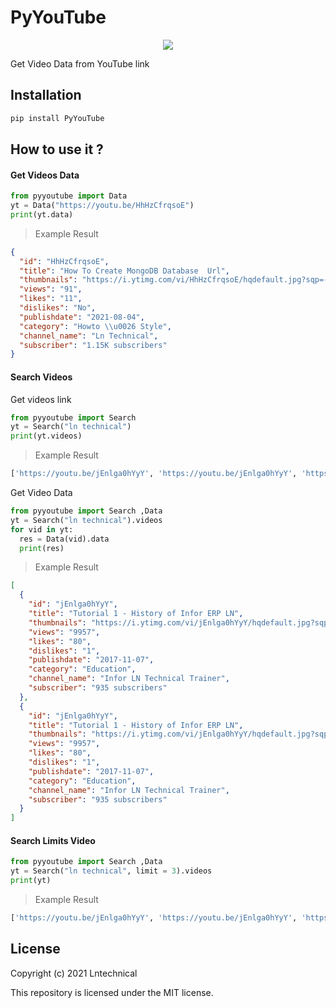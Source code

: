 # PyYouTube 

<p align="center">
  <a href="https://www.python.org">
    <img src="https://tg-link.herokuapp.com/dl/0/AgADkawxG1bbiVQ.jpg">

  </a>


Get Video Data from YouTube link 

## Installation 
```bash
pip install PyYouTube
```

## How to use it ?
#### Get Videos Data 

```python
from pyyoutube import Data
yt = Data("https://youtu.be/HhHzCfrqsoE")
print(yt.data)
```
>Example Result
```json
{
  "id": "HhHzCfrqsoE",
  "title": "How To Create MongoDB Database  Url",
  "thumbnails": "https://i.ytimg.com/vi/HhHzCfrqsoE/hqdefault.jpg?sqp=-oaymwEiCKgBEF5IWvKriqkDFQgBFQAAAAAYASUAAMhCPQCAokN4AQ==\\u0026rs=AOn4CLBOkJZAdEpYxQOVdaUxFHdbThH_DQ",
  "views": "91",
  "likes": "11",
  "dislikes": "No",
  "publishdate": "2021-08-04",
  "category": "Howto \\u0026 Style",
  "channel_name": "Ln Technical",
  "subscriber": "1.15K subscribers"
}
```
  
#### Search Videos
 Get videos link 
```python 
from pyyoutube import Search
yt = Search("ln technical")
print(yt.videos)
```
> Example Result
```bash
['https://youtu.be/jEnlga0hYyY', 'https://youtu.be/jEnlga0hYyY', 'https://youtu.be/Fxj5ZpaNq24', 'https://youtu.be/bAyh6FU01ho', 'https://youtu.be/DPCN3abXmsc', 'https://youtu.be/ros6m2BBI84', 'https://youtu.be/jEnlga0hYyY', 'https://youtu.be/hbtfaAx4bBE', 'https://youtu.be/qvBt04Q60Mg', 'https://youtu.be/1T3rAZH4rmw']
```

 Get Video Data 
```python 
from pyyoutube import Search ,Data 
yt = Search("ln technical").videos
for vid in yt:
  res = Data(vid).data
  print(res)
```
>Example Result
```json
[
  {
    "id": "jEnlga0hYyY",
    "title": "Tutorial 1 - History of Infor ERP LN",
    "thumbnails": "https://i.ytimg.com/vi/jEnlga0hYyY/hqdefault.jpg?sqp=-oaymwEiCKgBEF5IWvKriqkDFQgBFQAAAAAYASUAAMhCPQCAokN4AQ==\\u0026rs=AOn4CLC9vnXpG2XmDpNfwZHEBMdo8GVf-A",
    "views": "9957",
    "likes": "80",
    "dislikes": "1",
    "publishdate": "2017-11-07",
    "category": "Education",
    "channel_name": "Infor LN Technical Trainer",
    "subscriber": "935 subscribers"
  },
  {
    "id": "jEnlga0hYyY",
    "title": "Tutorial 1 - History of Infor ERP LN",
    "thumbnails": "https://i.ytimg.com/vi/jEnlga0hYyY/hqdefault.jpg?sqp=-oaymwEiCKgBEF5IWvKriqkDFQgBFQAAAAAYASUAAMhCPQCAokN4AQ==\\u0026rs=AOn4CLC9vnXpG2XmDpNfwZHEBMdo8GVf-A",
    "views": "9957",
    "likes": "80",
    "dislikes": "1",
    "publishdate": "2017-11-07",
    "category": "Education",
    "channel_name": "Infor LN Technical Trainer",
    "subscriber": "935 subscribers"
  }
]
```

#### Search Limits Video 
```python 
from pyyoutube import Search ,Data 
yt = Search("ln technical", limit = 3).videos
print(yt)
```
>Example Result 
```bash
['https://youtu.be/jEnlga0hYyY', 'https://youtu.be/jEnlga0hYyY', 'https://youtu.be/Fxj5ZpaNq24']
```
## License 
Copyright (c) 2021 Lntechnical

This repository is licensed under the MIT license.

